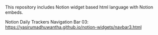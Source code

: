 This repository includes Notion widget based html language with Notion embeds.

Notion Daily Trackers Navigation Bar 03: https://yasirumadhuwantha.github.io/notion-widgets/navbar3.html
